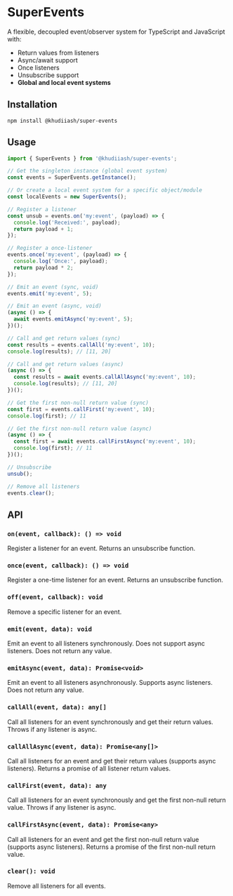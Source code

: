 # SuperEvents

A flexible, decoupled event/observer system for TypeScript and JavaScript with:
- Return values from listeners
- Async/await support
- Once listeners
- Unsubscribe support
- **Global and local event systems**

## Installation

```
npm install @khudiiash/super-events
```

## Usage

```typescript
import { SuperEvents } from '@khudiiash/super-events';

// Get the singleton instance (global event system)
const events = SuperEvents.getInstance();

// Or create a local event system for a specific object/module
const localEvents = new SuperEvents();

// Register a listener
const unsub = events.on('my:event', (payload) => {
  console.log('Received:', payload);
  return payload + 1;
});

// Register a once-listener
events.once('my:event', (payload) => {
  console.log('Once:', payload);
  return payload * 2;
});

// Emit an event (sync, void)
events.emit('my:event', 5);

// Emit an event (async, void)
(async () => {
  await events.emitAsync('my:event', 5);
})();

// Call and get return values (sync)
const results = events.callAll('my:event', 10);
console.log(results); // [11, 20]

// Call and get return values (async)
(async () => {
  const results = await events.callAllAsync('my:event', 10);
  console.log(results); // [11, 20]
})();

// Get the first non-null return value (sync)
const first = events.callFirst('my:event', 10);
console.log(first); // 11

// Get the first non-null return value (async)
(async () => {
  const first = await events.callFirstAsync('my:event', 10);
  console.log(first); // 11
})();

// Unsubscribe
unsub();

// Remove all listeners
events.clear();
```

## API

### `on(event, callback): () => void`
Register a listener for an event. Returns an unsubscribe function.

### `once(event, callback): () => void`
Register a one-time listener for an event. Returns an unsubscribe function.

### `off(event, callback): void`
Remove a specific listener for an event.

### `emit(event, data): void`
Emit an event to all listeners synchronously. Does not support async listeners. Does not return any value.

### `emitAsync(event, data): Promise<void>`
Emit an event to all listeners asynchronously. Supports async listeners. Does not return any value.

### `callAll(event, data): any[]`
Call all listeners for an event synchronously and get their return values. Throws if any listener is async.

### `callAllAsync(event, data): Promise<any[]>`
Call all listeners for an event and get their return values (supports async listeners). Returns a promise of all listener return values.

### `callFirst(event, data): any`
Call all listeners for an event synchronously and get the first non-null return value. Throws if any listener is async.

### `callFirstAsync(event, data): Promise<any>`
Call all listeners for an event and get the first non-null return value (supports async listeners). Returns a promise of the first non-null return value.

### `clear(): void`
Remove all listeners for all events.
